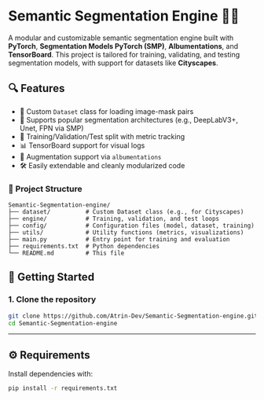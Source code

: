 # Semantic Segmentation Engine 🚗🌆

A modular and customizable semantic segmentation engine built with **PyTorch**, **Segmentation Models PyTorch (SMP)**, **Albumentations**, and **TensorBoard**. This project is tailored for training, validating, and testing segmentation models, with support for datasets like **Cityscapes**.

## 🔍 Features

- 📂 Custom `Dataset` class for loading image-mask pairs
- 🧠 Supports popular segmentation architectures (e.g., DeepLabV3+, Unet, FPN via SMP)
- 🔁 Training/Validation/Test split with metric tracking
- 📊 TensorBoard support for visual logs
- 🔄 Augmentation support via `albumentations`
- 🛠️ Easily extendable and cleanly modularized code

### 📁 Project Structure

```
Semantic-Segmentation-engine/
├── dataset/          # Custom Dataset class (e.g., for Cityscapes)
├── engine/           # Training, validation, and test loops
├── config/           # Configuration files (model, dataset, training)
├── utils/            # Utility functions (metrics, visualizations)
├── main.py           # Entry point for training and evaluation
├── requirements.txt  # Python dependencies
└── README.md         # This file
```

## 🚀 Getting Started

### 1. Clone the repository

```bash
git clone https://github.com/Atrin-Dev/Semantic-Segmentation-engine.git
cd Semantic-Segmentation-engine
```

---

## ⚙️ Requirements

Install dependencies with:

```bash
pip install -r requirements.txt
```

